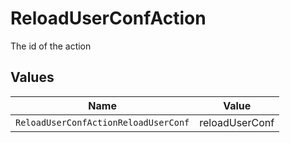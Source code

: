 # ReloadUserConfAction

The id of the action


## Values

| Name                                 | Value                                |
| ------------------------------------ | ------------------------------------ |
| `ReloadUserConfActionReloadUserConf` | reloadUserConf                       |